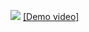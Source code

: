![]([https://github.com/YuliaMenshykh/ColorItRed/blob/main/Demo.jpg])
[[Demo video]](https://youtu.be/kkWX9IiYgaI)


